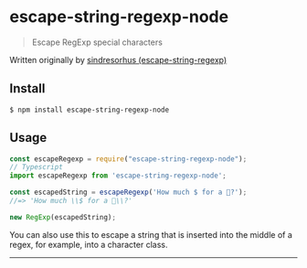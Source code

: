 # escape-string-regexp-node

> Escape RegExp special characters

Written originally by [sindresorhus (escape-string-regexp)](https://github.com/sindresorhus/escape-string-regexp)

## Install

```
$ npm install escape-string-regexp-node
```

## Usage

```ts
const escapeRegexp = require("escape-string-regexp-node");
// Typescript
import escapeRegexp from 'escape-string-regexp-node';

const escapedString = escapeRegexp('How much $ for a 🦄?');
//=> 'How much \\$ for a 🦄\\?'

new RegExp(escapedString);
```

You can also use this to escape a string that is inserted into the middle of a regex, for example, into a character
class.

---